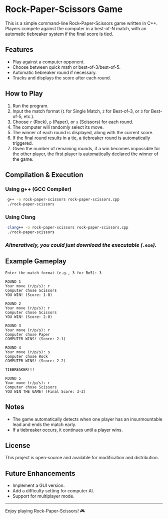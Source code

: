 # Rock-Paper-Scissors Game

This is a simple command-line Rock-Paper-Scissors game written in C++. Players compete against the computer in a best-of-N match, with an automatic tiebreaker system if the final score is tied.

## Features
- Play against a computer opponent.
- Choose between quick math or best-of-3/best-of-5.
- Automatic tiebreaker round if necessary.
- Tracks and displays the score after each round.

## How to Play
1. Run the program.
2. Input the match format (`1` for Single Match, `2` for Best-of-3, or `3` for Best-of-5, etc.).
3. Choose `r` (Rock), `p` (Paper), or `s` (Scissors) for each round.
4. The computer will randomly select its move.
5. The winner of each round is displayed, along with the current score.
6. If the final round results in a tie, a tiebreaker round is automatically triggered.
7. Given the number of remaining rounds, if a win becomes impossible for the other player, the first player is automatically declared the winner of the game.

## Compilation & Execution
### **Using g++ (GCC Compiler)**
```sh
 g++ -o rock-paper-scissors rock-paper-scissors.cpp
 ./rock-paper-scissors
```

### **Using Clang**
```sh
 clang++ -o rock-paper-scissors rock-paper-scissors.cpp
 ./rock-paper-scissors
```

### ***Altneratively**, you could just download the executable (*`.exe`*).*

## Example Gameplay
```
Enter the match format (e.g., 3 for Bo5): 3

ROUND 1
Your move (r/p/s): r
Computer chose Scissors
YOU WIN! (Score: 1-0)

ROUND 2
Your move (r/p/s): r
Computer chose Scissors
YOU WIN! (Score: 2-0)

ROUND 3
Your move (r/p/s): r
Computer chose Paper
COMPUTER WINS! (Score: 2-1)

ROUND 4
Your move (r/p/s): s
Computer chose Rock
COMPUTER WINS! (Score: 2-2)

TIEBREAKER!!!

ROUND 5
Your move (r/p/s): r
Computer chose Scissors
YOU WIN THE GAME! (Final Score: 3-2)
```

## Notes
- The game automatically detects when one player has an insurmountable lead and ends the match early.
- If a tiebreaker occurs, it continues until a player wins.

## License
This project is open-source and available for modification and distribution.

## Future Enhancements
- Implement a GUI version.
- Add a difficulty setting for computer AI.
- Support for multiplayer mode.

---
Enjoy playing Rock-Paper-Scissors! 🎮

